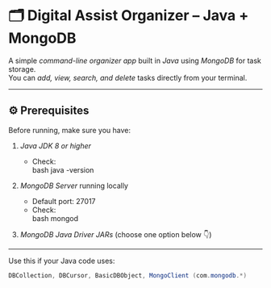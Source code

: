# 🗂 Digital Assist Organizer – Java + MongoDB

A simple *command-line organizer app* built in *Java* using *MongoDB* for task storage.  
You can *add, view, search, and delete* tasks directly from your terminal.

---

## ⚙ Prerequisites

Before running, make sure you have:

1. *Java JDK 8 or higher*  
   - Check:  
     bash
     java -version
     
2. *MongoDB Server* running locally  
   - Default port: 27017
   - Check:  
     bash
     mongod
     
3. *MongoDB Java Driver JARs* (choose one option below 👇)

---



Use this if your Java code uses:
```java
DBCollection, DBCursor, BasicDBObject, MongoClient (com.mongodb.*)
